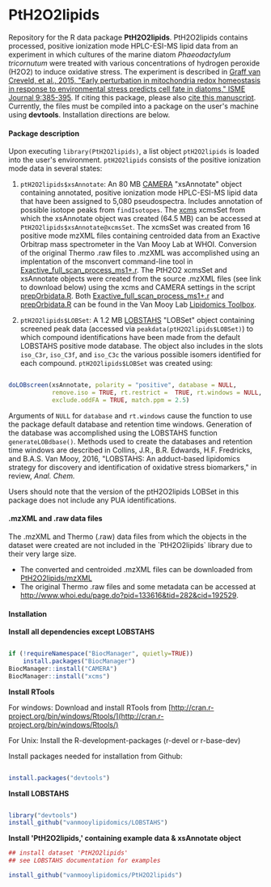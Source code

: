 # PtH2O2lipids
Repository for the R data package **PtH2O2lipids**. PtH2O2lipids contains processed, positive ionization mode HPLC-ESI-MS lipid data from an experiment in which cultures of the marine diatom *Phaeodactylum tricornutum* were treated with various concentrations of hydrogen peroxide (H2O2) to induce oxidative stress. The experiment is described in [Graff van Creveld, et al., 2015, "Early perturbation in mitochondria redox homeostasis in response to environmental stress predicts cell fate in diatoms," ISME Journal 9:385-395](http://www.nature.com/ismej/journal/v9/n2/full/ismej2014136a.html). If citing this package, please also [cite this manuscript](http://dx.doi.org/10.1021/acs.analchem.6b01260). Currently, the files must be compiled into a package on the user's machine using **devtools**. Installation directions are below.

<h4>Package description</h4>

Upon executing `library(PtH2O2lipids)`, a list object `ptH2O2lipids` is loaded into the user's environment. `ptH2O2lipids` consists of the positive ionization mode data in several states:  

1. `ptH2O2lipids$xsAnnotate`: An 80 MB [CAMERA](https://bioconductor.org/packages/release/bioc/html/CAMERA.html) "xsAnnotate" object containing annotated, positive ionization mode HPLC-ESI-MS lipid data that have been assigned to 5,080 pseudospectra. Includes annotation of possible isotope peaks from `findIsotopes`. The [xcms](https://bioconductor.org/packages/release/bioc/html/xcms.html) xcmsSet from which the xsAnnotate object was created (64.5 MB) can be accessed at `PtH2O2lipids$xsAnnotate@xcmsSet`. The xcmsSet was created from 16 positive mode mzXML files containing centroided data from an Exactive Orbitrap mass spectrometer in the Van Mooy Lab at WHOI. Conversion of the original Thermo .raw files to .mzXML was accomplished using an implentation of the msconvert command-line tool in [Exactive_full_scan_process_ms1+.r](https://github.com/vanmooylipidomics/LipidomicsToolbox/blob/master/Exactive_full_scan_process_ms1%2B.r). The PtH2O2 xcmsSet and xsAnnotate objects were created from the source .mzXML files (see link to download below) using the xcms and CAMERA settings in the script [prepOrbidata.R](https://github.com/vanmooylipidomics/LipidomicsToolbox/blob/master/prepOrbidata.R). Both [Exactive_full_scan_process_ms1+.r](https://github.com/vanmooylipidomics/LipidomicsToolbox/blob/master/Exactive_full_scan_process_ms1%2B.r) and [prepOrbidata.R](https://github.com/vanmooylipidomics/LipidomicsToolbox/blob/master/prepOrbidata.R) can be found in the Van Mooy Lab [Lipidomics Toolbox](https://github.com/vanmooylipidomics/LipidomicsToolbox/).

2. `ptH2O2lipids$LOBSet`: A 1.2 MB [LOBSTAHS](https://github.com/vanmooylipidomics/LOBSTAHS/) "LOBSet" object containing screened peak data (accessed via `peakdata(ptH2O2lipids$LOBSet)`) to which compound identifications have been made from the default LOBSTAHS positive mode database. The object also includes in the slots `iso_C3r`, `iso_C3f`, and `iso_C3c` the various possible isomers identified for each compound. `ptH2O2lipids$LOBSet` was created using:

```R

doLOBscreen(xsAnnotate, polarity = "positive", database = NULL,
            remove.iso = TRUE, rt.restrict =  TRUE, rt.windows = NULL,
            exclude.oddFA = TRUE, match.ppm = 2.5)

```

Arguments of `NULL` for `database` and `rt.windows` cause the function to use the package default database and retention time windows. Generation of the database was accomplished using the LOBSTAHS function `generateLOBdbase()`. Methods used to create the databases and retention time windows are described in Collins, J.R., B.R. Edwards, H.F. Fredricks, and B.A.S. Van Mooy, 2016, "LOBSTAHS: An adduct-based lipidomics strategy for discovery and identification of oxidative stress biomarkers," in review, *Anal. Chem.*

Users should note that the version of the ptH2O2lipids LOBSet in this package does not include any PUA identifications. 

<h4>.mzXML and .raw data files</h4>
The .mzXML and Thermo (.raw) data files from which the objects in the dataset were created are not included in the `PtH2O2lipids` library due to their very large size.

   * The converted and centroided .mzXML files can be downloaded from [PtH2O2lipids/mzXML](https://github.com/vanmooylipidomics/PtH2O2lipids/tree/master/mzXML)
   * The original Thermo .raw files and some metadata can be accessed at http://www.whoi.edu/page.do?pid=133616&tid=282&cid=192529.
   
<h4>Installation</h4>

**Install all dependencies except LOBSTAHS**

```R

if (!requireNamespace("BiocManager", quietly=TRUE))
    install.packages("BiocManager")
BiocManager::install("CAMERA")
BiocManager::install("xcms")

```

**Install RTools**

For windows:
Download and install RTools from [http://cran.r-project.org/bin/windows/Rtools/](http://cran.r-project.org/bin/windows/Rtools/)

For Unix:
Install the R-development-packages (r-devel or r-base-dev)

Install packages needed for installation from Github:

```R

install.packages("devtools")

```

**Install LOBSTAHS**

```R

library("devtools")
install_github("vanmooylipidomics/LOBSTAHS") 

```

**Install 'PtH2O2lipids,' containing example data & xsAnnotate object**

```R
## install dataset 'PtH2O2lipids'
## see LOBSTAHS documentation for examples 

install_github("vanmooylipidomics/PtH2O2lipids")

```

